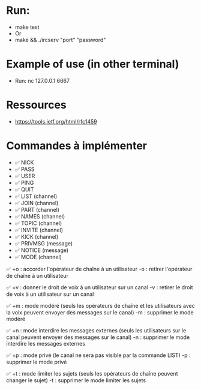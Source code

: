 # Run:
- make test
- Or
- make && ./ircserv "port" "password"

# Example of use (in other terminal)
- Run: nc 127.0.0.1 6667

# Ressources
- https://tools.ietf.org/html/rfc1459

# Commandes à implémenter
- ✅ NICK
- ✅ PASS
- ✅ USER
- ✅ PING
- ✅ QUIT
- ✅ LIST          (channel)
- ✅ JOIN          (channel)
- ✅ PART          (channel)
- ✅ NAMES         (channel)
- ✅ TOPIC         (channel)
- ✅ INVITE        (channel)
- ✅ KICK          (channel)
- ✅ PRIVMSG       (message)
- ✅ NOTICE        (message)
- ✅ MODE          (channel)

✅ <!-- class Chanel  -->
+o : accorder l'opérateur de chaîne à un utilisateur
-o : retirer l'opérateur de chaîne à un utilisateur

✅ <!-- class Chanel  -->
+v : donner le droit de voix à un utilisateur sur un canal
-v : retirer le droit de voix à un utilisateur sur un canal

✅ <!-- PRIVMSG NOTICE cmd -->
+m : mode modéré (seuls les opérateurs de chaîne et les utilisateurs avec la voix peuvent envoyer des messages sur le canal)
-m : supprimer le mode modéré

✅ <!-- PRIVMSG NOTICE cmd -->
+n : mode interdire les messages externes (seuls les utilisateurs sur le canal peuvent envoyer des messages sur le canal)
-n : supprimer le mode interdire les messages externes

✅ <!-- LIST cmd -->
+p : mode privé (le canal ne sera pas visible par la commande LIST)
-p : supprimer le mode privé

✅ <!-- TOPIC cmd -->
+t : mode limiter les sujets (seuls les opérateurs de chaîne peuvent changer le sujet)
-t : supprimer le mode limiter les sujets
